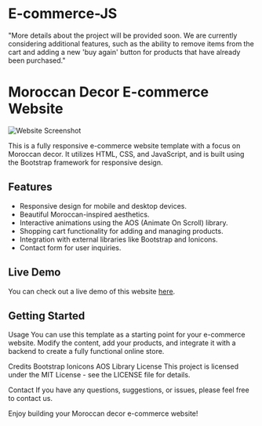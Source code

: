 # E-commerce-JS

"More details about the project will be provided soon. We are currently considering additional features, such as the ability to remove items from the cart and adding a new 'buy again' button for products that have already been purchased."

# Moroccan Decor E-commerce Website

![Website Screenshot](./screenshot.png)

This is a fully responsive e-commerce website template with a focus on Moroccan decor. It utilizes HTML, CSS, and JavaScript, and is built using the Bootstrap framework for responsive design.

## Features

- Responsive design for mobile and desktop devices.
- Beautiful Moroccan-inspired aesthetics.
- Interactive animations using the AOS (Animate On Scroll) library.
- Shopping cart functionality for adding and managing products.
- Integration with external libraries like Bootstrap and Ionicons.
- Contact form for user inquiries.

## Live Demo

You can check out a live demo of this website [here](https://your-demo-url.com).

## Getting Started

Usage
You can use this template as a starting point for your e-commerce website. Modify the content, add your products, and integrate it with a backend to create a fully functional online store.

Credits
Bootstrap
Ionicons
AOS Library
License
This project is licensed under the MIT License - see the LICENSE file for details.

Contact
If you have any questions, suggestions, or issues, please feel free to contact us.

Enjoy building your Moroccan decor e-commerce website!
